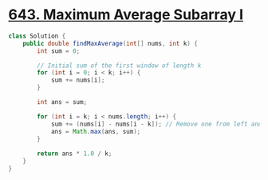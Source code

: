 # [643. Maximum Average Subarray I](https://leetcode.com/problems/maximum-average-subarray-i)

```Java
class Solution {
    public double findMaxAverage(int[] nums, int k) {
        int sum = 0;

        // Initial sum of the first window of length k
        for (int i = 0; i < k; i++) {
            sum += nums[i];
        }

        int ans = sum;

        for (int i = k; i < nums.length; i++) {
            sum += (nums[i] - nums[i - k]); // Remove one from left and add one from right
            ans = Math.max(ans, sum);
        }
        
        return ans * 1.0 / k;
    }
}
```